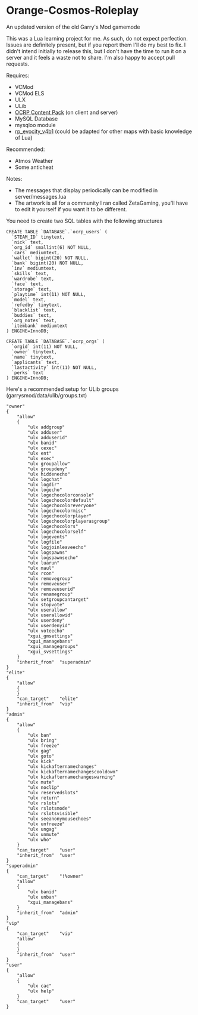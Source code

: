 # Orange-Cosmos-Roleplay
An updated version of the old Garry's Mod gamemode

This was a Lua learning project for me. As such, do not expect perfection. Issues are definitely present, but if you report them I'll do my best to fix. I didn't intend initially to release this, but I don't have the time to run it on a server and it feels a waste not to share. I'm also happy to accept pull requests.

Requires:
* VCMod
* VCMod ELS
* ULX
* ULib
* [OCRP Content Pack](http://www.mediafire.com/download/ao9qdqspov18xae/ocrp-content.zip) (on client and server)
* MySQL Database
* mysqloo module
* [rp_evocity_v4b1](http://www.mediafire.com/download/n05bdy0y1t5cabc/RP_EvoCity_v4b1.zip) (could be adapted for other maps with basic knowledge of Lua)

Recommended:
* Atmos Weather
* Some anticheat


Notes:
* The messages that display periodically can be modified in server/messages.lua
* The artwork is all for a community I ran called ZetaGaming, you'll have to edit it yourself if you want it to be different.

You need to create two SQL tables with the following structures
```
CREATE TABLE `DATABASE`.`ocrp_users` (
  `STEAM_ID` tinytext,
  `nick` text,
  `org_id` smallint(6) NOT NULL,
  `cars` mediumtext,
  `wallet` bigint(20) NOT NULL,
  `bank` bigint(20) NOT NULL,
  `inv` mediumtext,
  `skills` text,
  `wardrobe` text,
  `face` text,
  `storage` text,
  `playtime` int(11) NOT NULL,
  `model` text,
  `refedby` tinytext,
  `blacklist` text,
  `buddies` text,
  `org_notes` text,
  `itembank` mediumtext
) ENGINE=InnoDB;
```
```
CREATE TABLE `DATABASE`.`ocrp_orgs` (
  `orgid` int(11) NOT NULL,
  `owner` tinytext,
  `name` tinytext,
  `applicants` text,
  `lastactivity` int(11) NOT NULL,
  `perks` text
) ENGINE=InnoDB;
```

Here's a recommended setup for ULib groups (garrysmod/data/ulib/groups.txt)
```
"owner"	
{
	"allow"	
	{
		"ulx addgroup"
		"ulx adduser"
		"ulx adduserid"
		"ulx banid"
		"ulx cexec"
		"ulx ent"
		"ulx exec"
		"ulx groupallow"
		"ulx groupdeny"
		"ulx hiddenecho"
		"ulx logchat"
		"ulx logdir"
		"ulx logecho"
		"ulx logechocolorconsole"
		"ulx logechocolordefault"
		"ulx logechocoloreveryone"
		"ulx logechocolormisc"
		"ulx logechocolorplayer"
		"ulx logechocolorplayerasgroup"
		"ulx logechocolors"
		"ulx logechocolorself"
		"ulx logevents"
		"ulx logfile"
		"ulx logjoinleaveecho"
		"ulx logspawns"
		"ulx logspawnsecho"
		"ulx luarun"
		"ulx maul"
		"ulx rcon"
		"ulx removegroup"
		"ulx removeuser"
		"ulx removeuserid"
		"ulx renamegroup"
		"ulx setgroupcantarget"
		"ulx stopvote"
		"ulx userallow"
		"ulx userallowid"
		"ulx userdeny"
		"ulx userdenyid"
		"ulx voteecho"
		"xgui_gmsettings"
		"xgui_managebans"
		"xgui_managegroups"
		"xgui_svsettings"
	}
	"inherit_from"	"superadmin"
}
"elite"	
{
	"allow"	
	{
	}
	"can_target"	"elite"
	"inherit_from"	"vip"
}
"admin"	
{
	"allow"	
	{
		"ulx ban"
		"ulx bring"
		"ulx freeze"
		"ulx gag"
		"ulx goto"
		"ulx kick"
		"ulx kickafternamechanges"
		"ulx kickafternamechangescooldown"
		"ulx kickafternamechangeswarning"
		"ulx mute"
		"ulx noclip"
		"ulx reservedslots"
		"ulx return"
		"ulx rslots"
		"ulx rslotsmode"
		"ulx rslotsvisible"
		"ulx seeanonymousechoes"
		"ulx unfreeze"
		"ulx ungag"
		"ulx unmute"
		"ulx who"
	}
	"can_target"	"user"
	"inherit_from"	"user"
}
"superadmin"	
{
	"can_target"	"!%owner"
	"allow"	
	{
		"ulx banid"
		"ulx unban"
		"xgui_managebans"
	}
	"inherit_from"	"admin"
}
"vip"	
{
	"can_target"	"vip"
	"allow"	
	{
	}
	"inherit_from"	"user"
}
"user"	
{
	"allow"	
	{
		"ulx cac"
		"ulx help"
	}
	"can_target"	"user"
}
```
